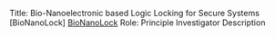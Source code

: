 Title: Bio-Nanoelectronic based Logic Locking for Secure Systems [BioNanoLock]
[BioNanoLock](assets/css/BioNanoLock-Logo.png)
Role: Principle Investigator
Description
